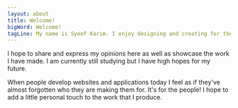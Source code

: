 ```yaml
---
layout: about
title: Welcome!
bigWord: Welcome!
tagLine: My name is Syeef Karim. I enjoy designing and creating for the web.
---
```


I hope to share and express my opinions here as well as showcase the work I have made. I am currently still studying but I have high hopes for my future.

When people develop websites and applications today I feel as if they've almost forgotten who they are making them for. It's for the people! I hope to add a little personal touch to the work that I produce.